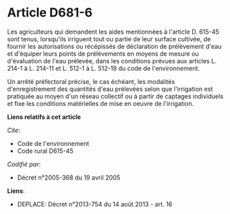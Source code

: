 # Article D681-6

Les agriculteurs qui demandent les aides mentionnées à l'article D. 615-45 sont tenus, lorsqu'ils irriguent tout ou partie de
leur surface cultivée, de fournir les autorisations ou récépissés de déclaration de prélèvement d'eau et d'équiper leurs
points de prélèvements en moyens de mesure ou d'évaluation de l'eau prélevée, dans les conditions prévues aux articles L.
214-1 à L. 214-11 et L. 512-1 à L. 512-19 du code de l'environnement.

Un arrêté préfectoral précise, le cas échéant, les modalités d'enregistrement des quantités d'eau prélevées selon que
l'irrigation est pratiquée au moyen d'un réseau collectif ou à partir de captages individuels et fixe les conditions
matérielles de mise en oeuvre de l'irrigation.

**Liens relatifs à cet article**

_Cite_:

  - Code de l'environnement
  - Code rural D615-45

_Codifié par_:

  - Décret n°2005-368 du 19 avril 2005

**Liens**:

  - DEPLACE: Décret n°2013-754 du 14 août 2013 - art. 16
